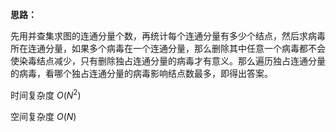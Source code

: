 **思路：**

先用并查集求图的连通分量个数，再统计每个连通分量有多少个结点，然后求病毒所在连通分量，如果多个病毒在一个连通分量，那么删除其中任意一个病毒都不会使染毒结点减少，只有删除独占连通分量的病毒才有意义。那么遍历独占连通分量的病毒，看哪个独占连通分量的病毒影响结点数最多，即得出答案。

时间复杂度 $O(N^2)$

空间复杂度 $O(N)$


